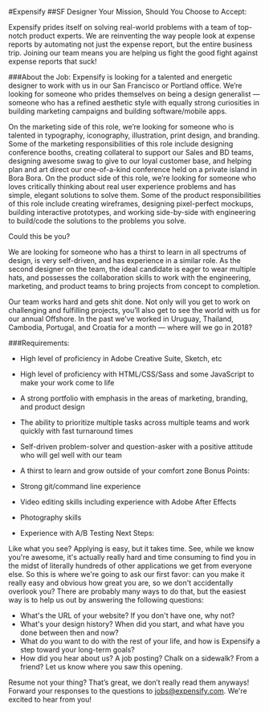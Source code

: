 #Expensify
##SF Designer
Your Mission, Should You Choose to Accept:

Expensify prides itself on solving real-world problems with a team of top-notch product experts. We are reinventing the way people look at expense reports by automating not just the expense report, but the entire business trip. Joining our team means you are helping us fight the good fight against expense reports that suck!

###About the Job:
Expensify is looking for a talented and energetic designer to work with us in our San Francisco or Portland office. We’re looking for someone who prides themselves on being a design generalist — someone who has a refined aesthetic style with equally strong curiosities in building marketing campaigns and building software/mobile apps.

On the marketing side of this role, we’re looking for someone who is talented in typography, iconography, illustration, print design, and branding. Some of the marketing responsibilities of this role include designing conference booths, creating collateral to support our Sales and BD teams, designing awesome swag to give to our loyal customer base, and helping plan and art direct our one-of-a-kind conference held on a private island in Bora Bora.
On the product side of this role, we’re looking for someone who loves critically thinking about real user experience problems and has simple, elegant solutions to solve them. Some of the product responsibilities of this role include creating wireframes, designing pixel-perfect mockups, building interactive prototypes, and working side-by-side with engineering to build/code the solutions to the problems you solve.

Could this be you?

We are looking for someone who has a thirst to learn in all spectrums of design, is very self-driven, and has experience in a similar role. As the second designer on the team, the ideal candidate is eager to wear multiple hats, and possesses the collaboration skills to work with the engineering, marketing, and product teams to bring projects from concept to completion.

Our team works hard and gets shit done. Not only will you get to work on challenging and fulfilling projects, you’ll also get to see the world with us for our annual Offshore. In the past we’ve worked in Uruguay, Thailand, Cambodia, Portugal, and Croatia for a month — where will we go in 2018?

###Requirements:

* High level of proficiency in Adobe Creative Suite, Sketch, etc
* High level of proficiency with HTML/CSS/Sass and some JavaScript to make your work come to life
* A strong portfolio with emphasis in the areas of marketing, branding, and product design
* The ability to prioritize multiple tasks across multiple teams and work quickly with fast turnaround times
* Self-driven problem-solver and question-asker with a positive attitude who will gel well with our team
* A thirst to learn and grow outside of your comfort zone
Bonus Points:

* Strong git/command line experience
* Video editing skills including experience with Adobe After Effects
* Photography skills
* Experience with A/B Testing
Next Steps:

Like what you see? Applying is easy, but it takes time. See, while we know you're awesome, it's actually really hard and time consuming to find you in the midst of literally hundreds of other applications we get from everyone else. So this is where we're going to ask our first favor: can you make it really easy and obvious how great you are, so we don't accidentally overlook you? There are probably many ways to do that, but the easiest way is to help us out by answering the following questions:

* What's the URL of your website? If you don't have one, why not?
* What's your design history? When did you start, and what have you done between then and now?
* What do you want to do with the rest of your life, and how is Expensify a step toward your long-term goals?
* How did you hear about us? A job posting? Chalk on a sidewalk? From a friend? Let us know where you saw this opening.

Resume not your thing? That’s great, we don’t really read them anyways! Forward your responses to the questions to jobs@expensify.com. We're excited to hear from you!